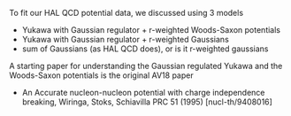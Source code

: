 To fit our HAL QCD potential data, we discussed using 3 models
- Yukawa with Gaussian regulator + r-weighted Woods-Saxon potentials
- Yukawa with Gaussian regulator + r-weighted Gaussians
- sum of Gaussians (as HAL QCD does), or is it r-weighted gaussians

A starting paper for understanding the Gaussian regulated Yukawa and the Woods-Saxon potentials is the original AV18 paper
- An Accurate nucleon-nucleon potential with charge independence breaking, Wiringa, Stoks, Schiavilla PRC 51 (1995) [nucl-th/9408016]